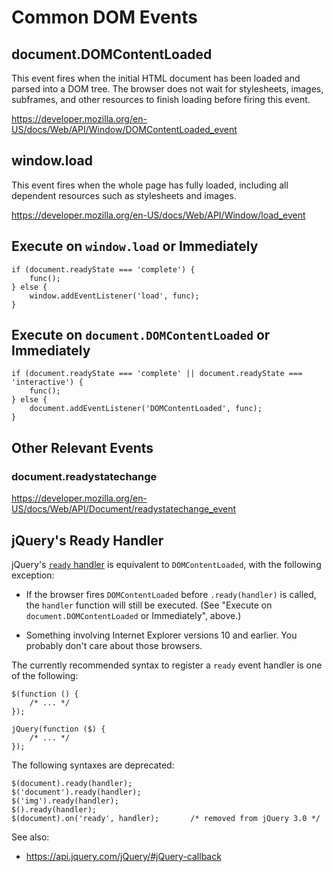 # Common DOM Events

## document.DOMContentLoaded

This event fires when the initial HTML document has been loaded and
parsed into a DOM tree.  The browser does not wait for stylesheets,
images, subframes, and other resources to finish loading before firing
this event.

<https://developer.mozilla.org/en-US/docs/Web/API/Window/DOMContentLoaded_event>

## window.load

This event fires when the whole page has fully loaded, including all
dependent resources such as stylesheets and images.

<https://developer.mozilla.org/en-US/docs/Web/API/Window/load_event>

## Execute on `window.load` or Immediately

```
if (document.readyState === 'complete') {
    func();
} else {
    window.addEventListener('load', func);
}
```

## Execute on `document.DOMContentLoaded` or Immediately

```
if (document.readyState === 'complete' || document.readyState === 'interactive') {
    func();
} else {
    document.addEventListener('DOMContentLoaded', func);
}
```

## Other Relevant Events

### document.readystatechange

<https://developer.mozilla.org/en-US/docs/Web/API/Document/readystatechange_event>

## jQuery's Ready Handler

jQuery's [`ready` handler](https://api.jquery.com/ready/) is
equivalent to `DOMContentLoaded`, with the following exception:

-   If the browser fires `DOMContentLoaded` before `.ready(handler)`
    is called, the `handler` function will still be executed.  (See
    "Execute on `document.DOMContentLoaded` or Immediately", above.)

-   Something involving Internet Explorer versions 10 and earlier.
    You probably don't care about those browsers.

The currently recommended syntax to register a `ready` event handler
is one of the following:

```
$(function () {
    /* ... */
});

jQuery(function ($) {
    /* ... */
});
```

The following syntaxes are deprecated:

```
$(document).ready(handler);
$('document').ready(handler);
$('img').ready(handler);
$().ready(handler);
$(document).on('ready', handler);       /* removed from jQuery 3.0 */
```

See also:

-   <https://api.jquery.com/jQuery/#jQuery-callback>
